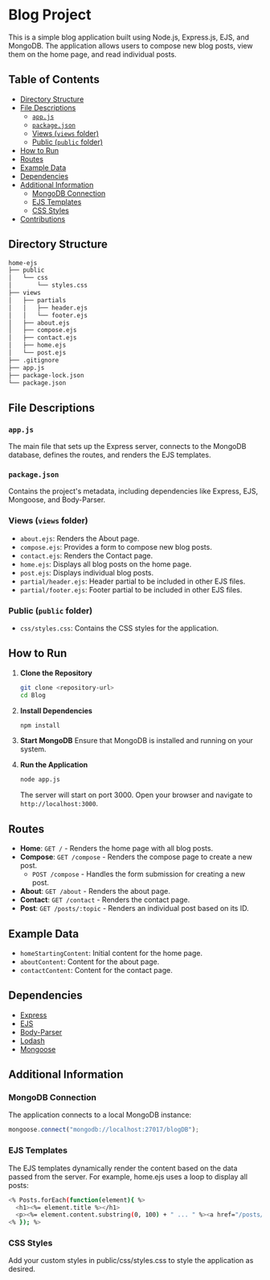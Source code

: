 # Blog Project

This is a simple blog application built using Node.js, Express.js, EJS, and MongoDB. The application allows users to compose new blog posts, view them on the home page, and read individual posts.

## Table of Contents
- [Directory Structure](#directory-structure)
- [File Descriptions](#file-descriptions)
  - [`app.js`](#appjs)
  - [`package.json`](#packagejson)
  - [Views (`views` folder)](#views-views-folder)
  - [Public (`public` folder)](#public-public-folder)
- [How to Run](#how-to-run)
- [Routes](#routes)
- [Example Data](#example-data)
- [Dependencies](#dependencies)
- [Additional Information](#additional-information)
  - [MongoDB Connection](#mongodb-connection)
  - [EJS Templates](#ejs-templates)
  - [CSS Styles](#css-styles)
- [Contributions](#contributions)

## Directory Structure

```bash
home-ejs
├── public
│   └── css
│       └── styles.css
├── views
│   ├── partials
│   │   ├── header.ejs
│   │   └── footer.ejs
│   ├── about.ejs
│   ├── compose.ejs
│   ├── contact.ejs
│   ├── home.ejs
│   └── post.ejs
├── .gitignore
├── app.js
├── package-lock.json
└── package.json
```

## File Descriptions

### `app.js`
The main file that sets up the Express server, connects to the MongoDB database, defines the routes, and renders the EJS templates.

### `package.json`
Contains the project's metadata, including dependencies like Express, EJS, Mongoose, and Body-Parser.

### Views (`views` folder)
- `about.ejs`: Renders the About page.
- `compose.ejs`: Provides a form to compose new blog posts.
- `contact.ejs`: Renders the Contact page.
- `home.ejs`: Displays all blog posts on the home page.
- `post.ejs`: Displays individual blog posts.
- `partial/header.ejs`: Header partial to be included in other EJS files.
- `partial/footer.ejs`: Footer partial to be included in other EJS files.

### Public (`public` folder)
- `css/styles.css`: Contains the CSS styles for the application.

## How to Run

1. **Clone the Repository**
    ```bash
    git clone <repository-url>
    cd Blog
    ```

2. **Install Dependencies**
    ```bash
    npm install
    ```

3. **Start MongoDB**
    Ensure that MongoDB is installed and running on your system.

4. **Run the Application**
    ```bash
    node app.js
    ```
    The server will start on port 3000. Open your browser and navigate to `http://localhost:3000`.

## Routes

- **Home**: `GET /` - Renders the home page with all blog posts.
- **Compose**: `GET /compose` - Renders the compose page to create a new post.
  - `POST /compose` - Handles the form submission for creating a new post.
- **About**: `GET /about` - Renders the about page.
- **Contact**: `GET /contact` - Renders the contact page.
- **Post**: `GET /posts/:topic` - Renders an individual post based on its ID.

## Example Data

- `homeStartingContent`: Initial content for the home page.
- `aboutContent`: Content for the about page.
- `contactContent`: Content for the contact page.

## Dependencies

- [Express](https://www.npmjs.com/package/express)
- [EJS](https://www.npmjs.com/package/ejs)
- [Body-Parser](https://www.npmjs.com/package/body-parser)
- [Lodash](https://www.npmjs.com/package/lodash)
- [Mongoose](https://www.npmjs.com/package/mongoose)

## Additional Information

### MongoDB Connection

The application connects to a local MongoDB instance:
```javascript
mongoose.connect("mongodb://localhost:27017/blogDB");
```

### EJS Templates
The EJS templates dynamically render the content based on the data passed from the server. For example, home.ejs uses a loop to display all posts:

```bash
<% Posts.forEach(function(element){ %>
  <h1><%= element.title %></h1>
  <p><%= element.content.substring(0, 100) + " ... " %><a href="/posts/<%= element._id %>">Read More</a></p>
<% }); %>
```

### CSS Styles
Add your custom styles in public/css/styles.css to style the application as desired.


